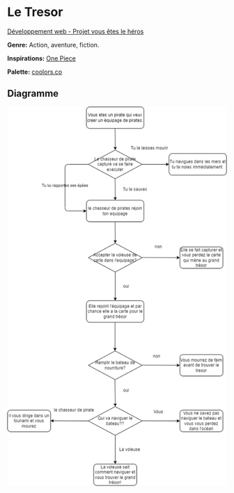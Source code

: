 # Le Tresor

[Développement web - Projet vous êtes le héros](https://smnarnold.com/projets/vous-etes-le-heros)

**Genre:** Action, aventure, fiction.

**Inspirations:** [One Piece](https://fr.wikipedia.org/wiki/One_Piece)

**Palette:** [coolors.co](https://coolors.co/333333-051f34-027495-01a9c1-bad6db-f4f5f5-ffffff)

## Diagramme

![Diagramme](assets/img/schema.png)
